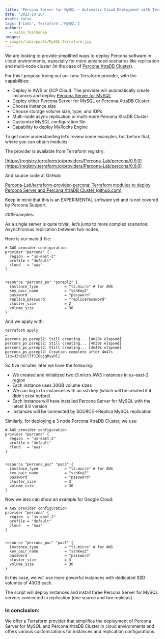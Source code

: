 ```yaml
---
title: 'Percona Server for MySQL – Automatic Cloud Deployment with Terraform'
date: "2022-10-20"
draft: false
tags: ['Labs','Terraform','MySQL']
authors:
  - vadim_tkachenko
images:
- images/labs/posts/MySQL-Terraform.jpg
---
```


We are looking to provide simplified ways to deploy Percona software in cloud environments, especially for more advanced scenarios like replication and multi-node cluster (in the case of [Percona XtraDB Cluster](https://www.percona.com/software/mysql-database/percona-xtradb-cluster)).

For this I propose trying out our new Terraform provider, with the capabilities:

* Deploy in AWS or GCP Cloud. The provider will automatically create instances and deploy [Percona Server for MySQL](https://www.percona.com/software/mysql-database/percona-server)
* Deploy either Percona Server for MySQL or Percona XtraDB Cluster
* Choose instance size
* Choose storage volume size, type, and IOPs
* Multi-node async replication or multi-node Percona XtraDB Cluster
* Customize MySQL configuration file
* Capability to deploy MyRocks Engine

To get more understanding let’s review some examples, but before that, where you can obtain modules:

The provider is available from Terraform registry:

[https://registry.terraform.io/providers/Percona-Lab/percona/0.9.0](https://registry.terraform.io/providers/Percona-Lab/percona/0.9.0)

And source code at GitHub:

[Percona-Lab/terraform-provider-percona: Terraform modules to deploy Percona Server and Percona XtraDB Cluster (github.com)](https://github.com/Percona-Lab/terraform-provider-percona)

Keep in mind that this is an EXPERIMENTAL software yet and is not covered by Percona Support.

###Examples:

As a single server is quite trivial, let’s jump to more complex scenarios: Asynchronous replication between two nodes.

Here is our main.tf file:

```
# AWS provider configuration
provider "percona" {
  region  = "us-east-2"
  profile = "default"
  cloud   = "aws"
}
 
 
resource "percona_ps" "psrepl2" {
  instance_type            = "t3.micro" # for AWS
  key_pair_name            = "sshKey2"
  password                 = "password"
  replica_password         = "replicaPassword"
  cluster_size             = 2
  volume_size              = 30
}
```

And we apply with:

```
terraform apply
…
percona_ps.psrepl2: Still creating... [4m20s elapsed]
percona_ps.psrepl2: Still creating... [4m30s elapsed]
percona_ps.psrepl2: Still creating... [4m40s elapsed]
percona_ps.psrepl2: Creation complete after 4m47s [id=JZnEGllTfJIOqjgMyyRl]
```

So five minutes later we have the following:

* We created and initialized two t3.micro AWS instances in us-east-2 region
* Each instance uses 30GB volume sizes
* We can log in to instances with an ssh key (which will be created if it didn’t exist before)
* Each instance will have installed Percona Server for MySQL with the latest 8.0 version
* Instances will be connected by SOURCE->Replica MySQL replication

Similarly, for deploying a 3 node Percona XtraDB Cluster, we use:

```
# AWS provider configuration
provider "percona" {
  region  = "us-east-2"
  profile = "default"
  cloud   = "aws"
}
 
 
resource "percona_pxc" "pxc3" {
  instance_type            = "t3.micro" # for AWS
  key_pair_name            = "sshKey2"
  password                 = "password"
  cluster_size             = 3
  volume_size              = 30
}
```

Now we also can show an example for Google Cloud:

```
# AWS provider configuration
provider "percona" {
  region  = "us-east-2"
  profile = "default"
  cloud   = "aws"
}
 
 
resource "percona_pxc" "pxc3" {
  instance_type            = "t3.micro" # for AWS
  key_pair_name            = "sshKey2"
  password                 = "password"
  cluster_size             = 3
  volume_size              = 30
}
```

In this case, we will use more powerful instances with dedicated SSD volumes of 40GB each.

The script will deploy instances and install three Percona Server for MySQL servers connected in replication (one source and two replicas).

### In conclusion:

We offer a Terraform provider that simplifies the deployment of Percona Server for MySQL and Percona XtraDB Cluster in cloud environments and offers various customizations for instances and replication configurations.